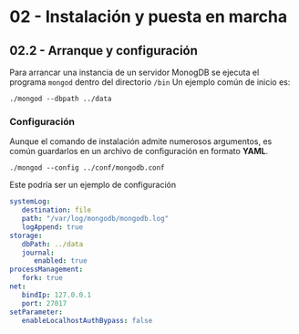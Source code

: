 # 02 - Instalación y puesta en marcha

## 02.2 - Arranque y configuración

Para arrancar una instancia de un servidor MonogDB se ejecuta el programa `mongod` dentro del directorio `/bin`  Un ejemplo común de inicio es:
```
./mongod --dbpath ../data
```

### Configuración
Aunque el comando de instalación admite numerosos argumentos, es común guardarlos en un archivo de configuración en formato **YAML**.
```
./mongod --config ../conf/mongodb.conf
```
Este podría ser un ejemplo de configuración
```yaml
systemLog:
   destination: file
   path: "/var/log/mongodb/mongodb.log"
   logAppend: true
storage:
   dbPath: ../data
   journal:
      enabled: true
processManagement:
   fork: true
net:
   bindIp: 127.0.0.1
   port: 27017
setParameter:
   enableLocalhostAuthBypass: false
```

